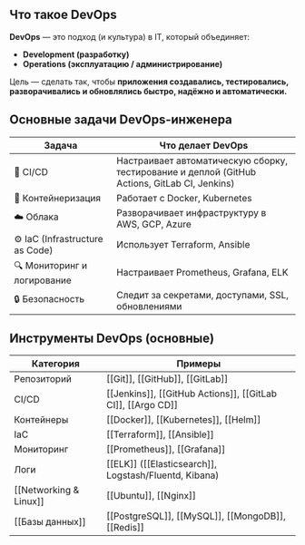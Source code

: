 
## Что такое DevOps

**DevOps** — это подход (и культура) в IT, который объединяет:
- **Development (разработку)**
- **Operations (эксплуатацию / администрирование)**

Цель — сделать так, чтобы **приложения создавались, тестировались, разворачивались и обновлялись быстро, надёжно и автоматически.**

## Основные задачи DevOps-инженера

| Задача                          | Что делает DevOps                                                                             |
| ------------------------------- | --------------------------------------------------------------------------------------------- |
| 🧱 CI/CD                        | Настраивает автоматическую сборку, тестирование и деплой (GitHub Actions, GitLab CI, Jenkins) |
| 🐳 Контейнеризация              | Работает с Docker, Kubernetes                                                                 |
| ☁️ Облака                       | Разворачивает инфраструктуру в AWS, GCP, Azure                                                |
| ⚙️ IaC (Infrastructure as Code) | Использует Terraform, Ansible                                                                 |
| 🔍 Мониторинг и логирование     | Настраивает Prometheus, Grafana, ELK                                                          |
| 🔒 Безопасность                 | Следит за секретами, доступами, SSL, обновлениями                                             |

##  Инструменты DevOps (основные)

| Категория              | Примеры                                                     |
| ---------------------- | ----------------------------------------------------------- |
| Репозиторий            | [[Git]], [[GitHub]], [[GitLab]]                             |
| CI/CD                  | [[Jenkins]], [[GitHub Actions]], [[GitLab CI]], [[Argo CD]] |
| Контейнеры             | [[Docker]], [[Kubernetes]], [[Helm]]                        |
| IaC                    | [[Terraform]], [[Ansible]]                                  |
| Мониторинг             | [[Prometheus]], [[Grafana]]                                 |
| Логи                   | [[ELK]] ([[Elasticsearch]], Logstash/Fluentd, Kibana)       |
| [[Networking & Linux]] | [[Ubuntu]], [[Nginx]]                                       |
| [[Базы данных]]        | [[PostgreSQL]], [[MySQL]], [[MongoDB]], [[Redis]]           |
